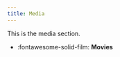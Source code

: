 ```yaml
---
title: Media
---
```


This is the media section.

<div class="grid cards" markdown>

- 	:fontawesome-solid-film: **Movies**

</div>